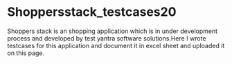# Shoppersstack_testcases20
Shoppers stack is an shopping application which is in under development process and developed by test yantra software solutions.Here I wrote testcases for this application and document it in excel sheet and uploaded it on this  page.
